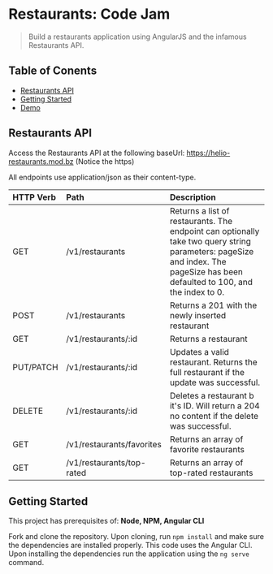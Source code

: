 # Restaurants: Code Jam

> Build a restaurants application using AngularJS and the infamous Restaurants API.


## Table of Conents

* [Restaurants API](#restaurants-api)
* [Getting Started](#getting-started)
* [Demo](http://helio-restaurants.netlify.com/)

  
## Restaurants API

Access the Restaurants API at the following baseUrl: https://helio-restaurants.mod.bz (Notice the https)

All endpoints use application/json as their content-type.


| HTTP Verb | Path                      | Description                                                                                                                                                                    |
|:----------|:--------------------------|:-------------------------------------------------------------------------------------------------------------------------------------------------------------------------------|
| GET       | /v1/restaurants           | Returns a list of restaurants.  The endpoint can optionally take two query string parameters: pageSize and index.  The pageSize has been defaulted to 100, and the index to 0. |
| POST      | /v1/restaurants           | Returns a 201 with the newly inserted restaurant                                                                                                                               |
| GET       | /v1/restaurants/:id       | Returns a restaurant                                                                                                                                                           |
| PUT/PATCH | /v1/restaurants/:id       | Updates a valid restaurant.  Returns the full restaurant if the update was successful.                                                                                         |
| DELETE    | /v1/restaurants/:id       | Deletes a restaurant b it's ID.  Will return a 204 no content if the delete was successful.                                                                                    |
| GET       | /v1/restaurants/favorites | Returns an array of favorite restaurants                                                                                                                                       |
| GET       | /v1/restaurants/top-rated | Returns an array of top-rated restaurants                                                                                                                                      |


## Getting Started

This project has prerequisites of: **Node, NPM, Angular CLI**

Fork and clone the repository. Upon cloning, run `npm install` and make sure the dependencies are installed properly.  This code uses the Angular CLI.  Upon installing the dependencies run the application using the `ng serve` command.
  
